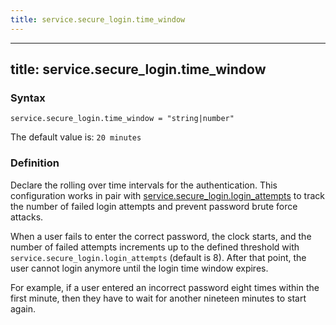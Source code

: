 ```yaml
---
title: service.secure_login.time_window
---
```


---
title: service.secure_login.time_window
---

### Syntax

`service.secure_login.time_window = "string|number"`

The default value is: `20 minutes`

### Definition

Declare the rolling over time intervals for the authentication. This configuration works in pair with [service.secure_login.login_attempts](/plugin/advanced-access-manager/configpress/service-securelogin-login-attemtps) to track the number of failed login attempts and prevent password brute force attacks.

When a user fails to enter the correct password, the clock starts, and the number of failed attempts increments up to the defined threshold with `service.secure_login.login_attempts` (default is 8). After that point, the user cannot login anymore until the login time window expires.

For example, if a user entered an incorrect password eight times within the first minute, then they have to wait for another nineteen minutes to start again.